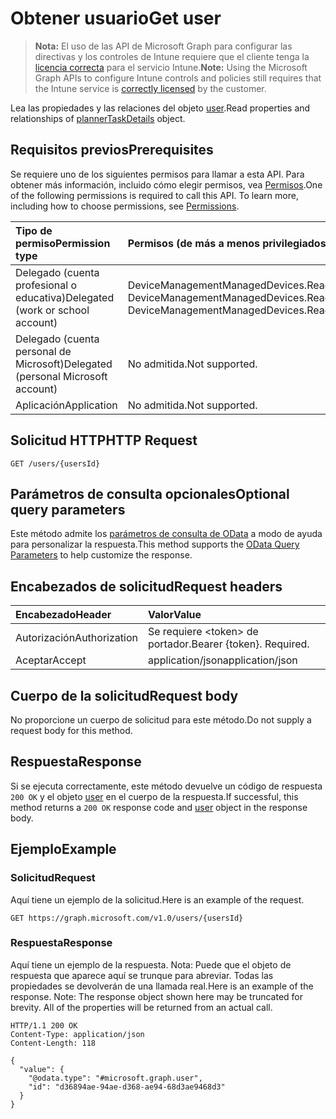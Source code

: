 # <a name="get-user"></a><span data-ttu-id="46464-101">Obtener usuario</span><span class="sxs-lookup"><span data-stu-id="46464-101">Get user</span></span>

> <span data-ttu-id="46464-102">**Nota:** El uso de las API de Microsoft Graph para configurar las directivas y los controles de Intune requiere que el cliente tenga la [licencia correcta](https://go.microsoft.com/fwlink/?linkid=839381) para el servicio Intune.</span><span class="sxs-lookup"><span data-stu-id="46464-102">**Note:** Using the Microsoft Graph APIs to configure Intune controls and policies still requires that the Intune service is [correctly licensed](https://go.microsoft.com/fwlink/?linkid=839381) by the customer.</span></span>

<span data-ttu-id="46464-103">Lea las propiedades y las relaciones del objeto [user](../resources/intune_troubleshooting_user.md).</span><span class="sxs-lookup"><span data-stu-id="46464-103">Read properties and relationships of [plannerTaskDetails](../resources/intune_troubleshooting_user.md) object.</span></span>
## <a name="prerequisites"></a><span data-ttu-id="46464-104">Requisitos previos</span><span class="sxs-lookup"><span data-stu-id="46464-104">Prerequisites</span></span>
<span data-ttu-id="46464-p101">Se requiere uno de los siguientes permisos para llamar a esta API. Para obtener más información, incluido cómo elegir permisos, vea [Permisos](../../../concepts/permissions_reference.md).</span><span class="sxs-lookup"><span data-stu-id="46464-p101">One of the following permissions is required to call this API. To learn more, including how to choose permissions, see [Permissions](../../../concepts/permissions_reference.md).</span></span>

|<span data-ttu-id="46464-107">Tipo de permiso</span><span class="sxs-lookup"><span data-stu-id="46464-107">Permission type</span></span>|<span data-ttu-id="46464-108">Permisos (de más a menos privilegiados)</span><span class="sxs-lookup"><span data-stu-id="46464-108">Permissions (from least to most privileged)</span></span>|
|:---|:---|
|<span data-ttu-id="46464-109">Delegado (cuenta profesional o educativa)</span><span class="sxs-lookup"><span data-stu-id="46464-109">Delegated (work or school account)</span></span>|<span data-ttu-id="46464-110">DeviceManagementManagedDevices.ReadWrite.All, DeviceManagementManagedDevices.Read.All</span><span class="sxs-lookup"><span data-stu-id="46464-110">DeviceManagementManagedDevices.ReadWrite.All, DeviceManagementManagedDevices.Read.All</span></span>|
|<span data-ttu-id="46464-111">Delegado (cuenta personal de Microsoft)</span><span class="sxs-lookup"><span data-stu-id="46464-111">Delegated (personal Microsoft account)</span></span>|<span data-ttu-id="46464-112">No admitida.</span><span class="sxs-lookup"><span data-stu-id="46464-112">Not supported.</span></span>|
|<span data-ttu-id="46464-113">Aplicación</span><span class="sxs-lookup"><span data-stu-id="46464-113">Application</span></span>|<span data-ttu-id="46464-114">No admitida.</span><span class="sxs-lookup"><span data-stu-id="46464-114">Not supported.</span></span>|

## <a name="http-request"></a><span data-ttu-id="46464-115">Solicitud HTTP</span><span class="sxs-lookup"><span data-stu-id="46464-115">HTTP Request</span></span>
<!-- {
  "blockType": "ignored"
}
-->
``` http
GET /users/{usersId}
```

## <a name="optional-query-parameters"></a><span data-ttu-id="46464-116">Parámetros de consulta opcionales</span><span class="sxs-lookup"><span data-stu-id="46464-116">Optional query parameters</span></span>
<span data-ttu-id="46464-117">Este método admite los [parámetros de consulta de OData](https://developer.microsoft.com/es-ES/graph/docs/overview/query_parameters) a modo de ayuda para personalizar la respuesta.</span><span class="sxs-lookup"><span data-stu-id="46464-117">This method supports the [OData Query Parameters](https://developer.microsoft.com/es-ES/graph/docs/overview/query_parameters) to help customize the response.</span></span>
## <a name="request-headers"></a><span data-ttu-id="46464-118">Encabezados de solicitud</span><span class="sxs-lookup"><span data-stu-id="46464-118">Request headers</span></span>
|<span data-ttu-id="46464-119">Encabezado</span><span class="sxs-lookup"><span data-stu-id="46464-119">Header</span></span>|<span data-ttu-id="46464-120">Valor</span><span class="sxs-lookup"><span data-stu-id="46464-120">Value</span></span>|
|:---|:---|
|<span data-ttu-id="46464-121">Autorización</span><span class="sxs-lookup"><span data-stu-id="46464-121">Authorization</span></span>|<span data-ttu-id="46464-122">Se requiere &lt;token&gt; de portador.</span><span class="sxs-lookup"><span data-stu-id="46464-122">Bearer {token}. Required.</span></span>|
|<span data-ttu-id="46464-123">Aceptar</span><span class="sxs-lookup"><span data-stu-id="46464-123">Accept</span></span>|<span data-ttu-id="46464-124">application/json</span><span class="sxs-lookup"><span data-stu-id="46464-124">application/json</span></span>|

## <a name="request-body"></a><span data-ttu-id="46464-125">Cuerpo de la solicitud</span><span class="sxs-lookup"><span data-stu-id="46464-125">Request body</span></span>
<span data-ttu-id="46464-126">No proporcione un cuerpo de solicitud para este método.</span><span class="sxs-lookup"><span data-stu-id="46464-126">Do not supply a request body for this method.</span></span>

## <a name="response"></a><span data-ttu-id="46464-127">Respuesta</span><span class="sxs-lookup"><span data-stu-id="46464-127">Response</span></span>
<span data-ttu-id="46464-128">Si se ejecuta correctamente, este método devuelve un código de respuesta `200 OK` y el objeto [user](../resources/intune_troubleshooting_user.md) en el cuerpo de la respuesta.</span><span class="sxs-lookup"><span data-stu-id="46464-128">If successful, this method returns a `200 OK` response code and [user](../resources/intune_troubleshooting_user.md) object in the response body.</span></span>

## <a name="example"></a><span data-ttu-id="46464-129">Ejemplo</span><span class="sxs-lookup"><span data-stu-id="46464-129">Example</span></span>
### <a name="request"></a><span data-ttu-id="46464-130">Solicitud</span><span class="sxs-lookup"><span data-stu-id="46464-130">Request</span></span>
<span data-ttu-id="46464-131">Aquí tiene un ejemplo de la solicitud.</span><span class="sxs-lookup"><span data-stu-id="46464-131">Here is an example of the request.</span></span>
``` http
GET https://graph.microsoft.com/v1.0/users/{usersId}
```

### <a name="response"></a><span data-ttu-id="46464-132">Respuesta</span><span class="sxs-lookup"><span data-stu-id="46464-132">Response</span></span>
<span data-ttu-id="46464-p102">Aquí tiene un ejemplo de la respuesta. Nota: Puede que el objeto de respuesta que aparece aquí se trunque para abreviar. Todas las propiedades se devolverán de una llamada real.</span><span class="sxs-lookup"><span data-stu-id="46464-p102">Here is an example of the response. Note: The response object shown here may be truncated for brevity. All of the properties will be returned from an actual call.</span></span>
``` http
HTTP/1.1 200 OK
Content-Type: application/json
Content-Length: 118

{
  "value": {
    "@odata.type": "#microsoft.graph.user",
    "id": "d36894ae-94ae-d368-ae94-68d3ae9468d3"
  }
}
```



